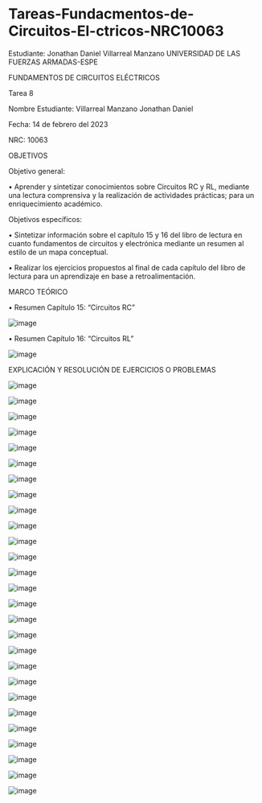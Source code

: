 # Tareas-Fundacmentos-de-Circuitos-El-ctricos-NRC10063
Estudiante: Jonathan Daniel Villarreal Manzano
UNIVERSIDAD DE LAS FUERZAS ARMADAS-ESPE

FUNDAMENTOS DE CIRCUITOS ELÉCTRICOS	

Tarea 8

Nombre Estudiante: Villarreal Manzano Jonathan Daniel

Fecha: 14 de febrero del 2023

NRC: 10063

OBJETIVOS

Objetivo general:

•	     Aprender y sintetizar conocimientos sobre Circuitos RC y RL, mediante una lectura comprensiva y la realización de
actividades prácticas; para un enriquecimiento académico. 

Objetivos específicos:

•	     Sintetizar información sobre el capítulo 15 y 16 del libro de lectura en cuanto fundamentos de circuitos y electrónica
mediante un resumen al estilo de un mapa conceptual.  

•	     Realizar los ejercicios propuestos al final de cada capítulo del libro de lectura para un aprendizaje en base a
retroalimentación. 

MARCO TEÓRICO

•	Resumen Capítulo 15: “Circuitos RC”

![image](https://user-images.githubusercontent.com/116780175/218327921-9b68c088-ca81-432a-a976-eb8038c620ae.png)

•	Resumen Capítulo 16: “Circuitos RL”

![image](https://user-images.githubusercontent.com/116780175/218327932-b3a32bc5-2ca7-4efe-a433-d49348e1be13.png)

EXPLICACIÓN Y RESOLUCIÓN DE EJERCICIOS O PROBLEMAS

![image](https://user-images.githubusercontent.com/116780175/218327995-5b20f89d-ea5c-44fc-80d0-cb47dc3da557.png)

![image](https://user-images.githubusercontent.com/116780175/218328009-01d14d83-4981-4de2-85f2-4f8bd0fa998b.png)

![image](https://user-images.githubusercontent.com/116780175/218328017-0e6f67f3-0bf4-4600-80cd-f28b49ea296b.png)

![image](https://user-images.githubusercontent.com/116780175/218328027-3a67d880-a716-4ff3-b383-9724b3a5b0b1.png)

![image](https://user-images.githubusercontent.com/116780175/218328041-69cb603a-8538-400c-9f0c-4d8e4783a207.png)

![image](https://user-images.githubusercontent.com/116780175/218328062-ee8852e1-f49e-4c85-a3f1-60724f5e868a.png)

![image](https://user-images.githubusercontent.com/116780175/218328072-677b2ebf-46d5-472a-912d-f1d9204ac299.png)

![image](https://user-images.githubusercontent.com/116780175/218328091-df204c83-e2c1-4493-9617-f976c5d095d5.png)

![image](https://user-images.githubusercontent.com/116780175/218328109-38a3d761-9f7e-4d01-88ce-5aafa7b91bff.png)

![image](https://user-images.githubusercontent.com/116780175/218328122-e5a8f4f5-2141-474a-85ec-2bb06c0c50e2.png)

![image](https://user-images.githubusercontent.com/116780175/218328132-9521e105-5625-4ae2-9155-f8dea57a8472.png)

![image](https://user-images.githubusercontent.com/116780175/218328141-8f6c21c2-c09a-4ace-bb5c-eb35eb66ad5f.png)

![image](https://user-images.githubusercontent.com/116780175/218328150-291ee465-d071-4ab1-a482-fc937f9c5cb5.png)

![image](https://user-images.githubusercontent.com/116780175/218328163-bb6195c2-ae40-4b15-899c-de087331442a.png)

![image](https://user-images.githubusercontent.com/116780175/218328180-f92af984-e24c-4020-923c-a3939c64e38a.png)

![image](https://user-images.githubusercontent.com/116780175/218328187-06a87714-0712-43eb-9995-a3ed1d554ea3.png)

![image](https://user-images.githubusercontent.com/116780175/218328200-28b94bc0-98c0-44eb-bae8-fe620eed7122.png)

![image](https://user-images.githubusercontent.com/116780175/218328212-eced0eb1-85b7-4101-920a-0d3c36ea545a.png)

![image](https://user-images.githubusercontent.com/116780175/218328233-ebf7d515-857f-4d56-bf93-16c91af8333c.png)

![image](https://user-images.githubusercontent.com/116780175/218328259-c9a6513e-9fec-479b-b2e6-88c91f9021d5.png)

![image](https://user-images.githubusercontent.com/116780175/218328280-231003d4-7771-4699-b0b6-ea8a5597f697.png)

![image](https://user-images.githubusercontent.com/116780175/218328289-998b5428-b304-422a-82d7-c2006f289bbc.png)

![image](https://user-images.githubusercontent.com/116780175/218328303-2c1c22fd-5234-45bc-b6c2-830a8e495f0b.png)

![image](https://user-images.githubusercontent.com/116780175/218328322-a5c9f358-dd3c-4138-8da0-20c206c899cb.png)

![image](https://user-images.githubusercontent.com/116780175/218328343-aca5e524-4dfe-437b-bd51-a179d1ab3473.png)

![image](https://user-images.githubusercontent.com/116780175/218328358-ff242f38-e9a0-4453-bf96-53140b5bf5bd.png)

![image](https://user-images.githubusercontent.com/116780175/218328371-0853e007-4bd7-4f0e-8ada-9c656032e8e5.png)


